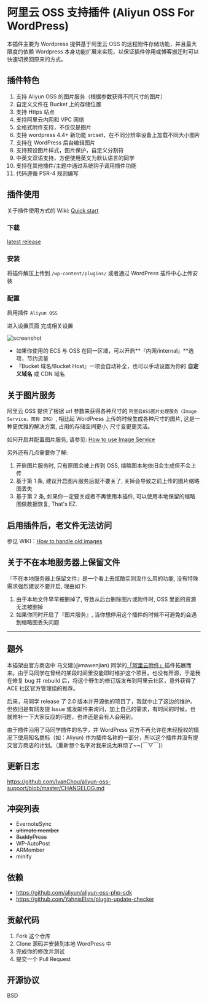 # 阿里云 OSS 支持插件 (Aliyun OSS For WordPress)

本插件主要为 Wordpress 提供基于阿里云 OSS 的远程附件存储功能，并且最大限度的依赖 Wordpress 本身功能扩展来实现，以保证插件停用或博客搬迁时可以快速切换回原来的方式。

## 插件特色

1. 支持 Aliyun OSS 的图片服务（根据参数获得不同尺寸的图片）
2. 自定义文件在 Bucket 上的存储位置  
3. 支持 Https 站点
4. 支持阿里云内网和 VPC 网络
6. 全格式附件支持，不仅仅是图片
7. 支持 wordpress 4.4+ 新功能 srcset，在不同分辨率设备上加载不同大小图片
8. 支持在 WordPress 后台编辑图片
9. 支持预设图片样式，图片保护，自定义分割符
9. 中英文双语支持，方便使用英文为默认语言的同学
10. 支持在其他插件/主题中通过系统钩子调用插件功能
11. 代码遵循 PSR-4 规则编写

## 插件使用

关于插件使用方式的 Wiki: [Quick start](https://github.com/IvanChou/aliyun-oss-support/wiki/Quick-start)

### 下载

[latest release](https://github.com/IvanChou/aliyun-oss-support/releases/latest)

### 安装

将插件解压上传到 `/wp-content/plugins/` 或者通过 WordPress 插件中心上传安装

### 配置

启用插件 `Aliyun OSS`

进入设置页面 完成相关设置

![screenshot](https://github.com/IvanChou/aliyun-oss-support/blob/master/screenshot.png)

- 如果你使用的 ECS 与 OSS 在同一区域，可以开启**『内网/internal』**选项，节约流量
- 『Bucket 域名/Bucket Host』一项会自动补全，也可以手动设置为你的 **自定义域名** 或 CDN 域名

## 关于图片服务

阿里云 OSS 提供了根据 url 参数来获得各种尺寸的 `阿里云OSS图片处理服务（Image Service，简称 IMG）`, 相比起 WordPress 上传的时候生成各种尺寸的图片, 这是一种更优雅的解决方案, 占用的存储空间更小, 尺寸变更更灵活。

如何开启并配置图片服务, 请参见: [How to use Image Service](https://github.com/IvanChou/aliyun-oss-support/wiki/How-to-use-Image-Service)

另外还有几点需要你了解:

1. 开启图片服务时, 只有原图会被上传到 OSS, 缩略图本地依旧会生成但不会上传
2. 基于第 1 条, 建议开启图片服务后就不要关了, 关掉会导致之前上传的图片缩略图丢失
3. 基于第 2 条, 如果你一定要关或者不再使用本插件, 可以使用本地保留的缩略图做数据恢复, That's EZ.

## 启用插件后，老文件无法访问

参见 WIKI：[How to handle old images](https://github.com/IvanChou/aliyun-oss-support/wiki/How-to-handle-old-images)

## 关于不在本地服务器上保留文件

『不在本地服务器上保留文件』是一个看上去炫酷实则没什么用的功能, 没有特殊需求强烈建议不要开启, 理由如下:

1. 由于本地文件早早被删掉了, 导致从后台删除图片或附件时, OSS 里面的资源无法被删掉
2. 如果你同时开启了『图片服务』, 当你想停用这个插件的时候不可避免的会遇到缩略图丢失问题

****

## 题外

本插架由官方商店中 马文建(@mawenjian) 同学的[「阿里云附件」](https://github.com/mawenjian/aliyun-oss-support)插件拓展而来。由于马同学在曾经的某段时间里没能即时维护这个项目，也没有开源，于是我在修复 bug 并 rebuild 后，将这个野生的修订版发布到阿里云社区，意外获得了 ACE 社区官方管理组的推荐。

后来，马同学 release 了 2.0 版本并开源他的项目了，我就中止了这边的维护。但依旧是有网友提 Issue 或发邮件来询问，加上自己的需求，有时间的时候，也就修补一下大家反应的问题，也许还是会有人会用到。

由于插件沿用了马同学插件的名字，并 WordPress 官方不再允许在未经授权的情况下使用知名商标（如：Aliyun) 作为插件名称的一部分，所以这个插件并没有提交官方商店的计划。（重新想个名字对我来说太麻烦了~~(￣▽￣)）

## 更新日志

https://github.com/IvanChou/aliyun-oss-support/blob/master/CHANGELOG.md

## 冲突列表

- EvernoteSync
- ~~ultimate member~~
- ~~BuddyPress~~
- WP-AutoPost
- ARMember
- minify

## 依赖

- https://github.com/aliyun/aliyun-oss-php-sdk
- https://github.com/YahnisElsts/plugin-update-checker

## 贡献代码

1. Fork 这个仓库
2. Clone 源码并安装到本地 WordPress 中
3. 完成你的修改并测试
4. 提交一个 Pull Request

## 开源协议

BSD

